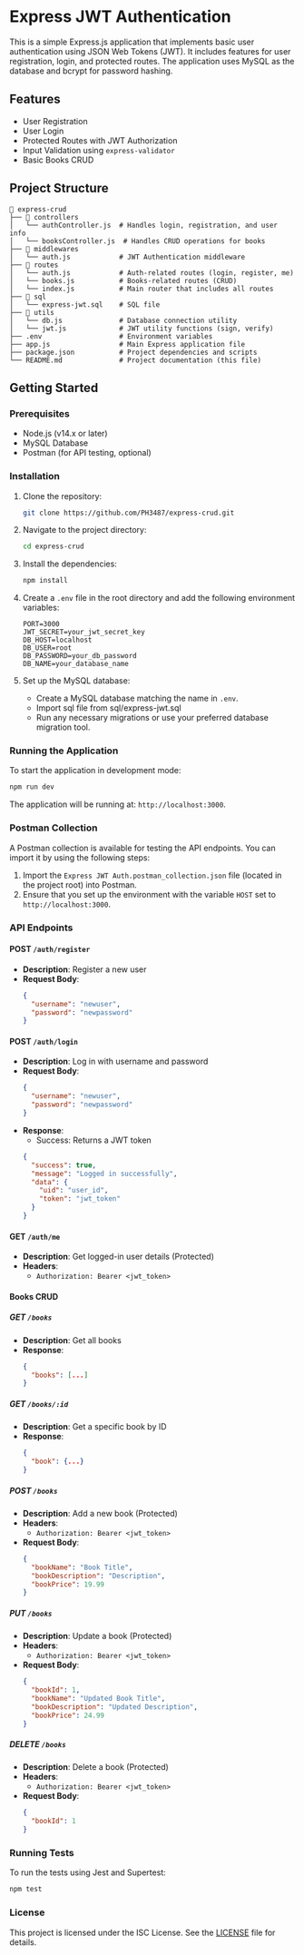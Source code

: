 # Express JWT Authentication

This is a simple Express.js application that implements basic user authentication using JSON Web Tokens (JWT). It includes features for user registration, login, and protected routes. The application uses MySQL as the database and bcrypt for password hashing.

## Features

- User Registration
- User Login
- Protected Routes with JWT Authorization
- Input Validation using `express-validator`
- Basic Books CRUD

## Project Structure

```
📂 express-crud
├── 📂 controllers
│   └── authController.js  # Handles login, registration, and user info
│   └── booksController.js  # Handles CRUD operations for books
├── 📂 middlewares
│   └── auth.js            # JWT Authentication middleware
├── 📂 routes
│   └── auth.js            # Auth-related routes (login, register, me)
│   └── books.js           # Books-related routes (CRUD)
│   └── index.js           # Main router that includes all routes
├── 📂 sql
│   └── express-jwt.sql    # SQL file
├── 📂 utils
│   └── db.js              # Database connection utility
│   └── jwt.js             # JWT utility functions (sign, verify)
├── .env                   # Environment variables
├── app.js                 # Main Express application file
├── package.json           # Project dependencies and scripts
└── README.md              # Project documentation (this file)
```

## Getting Started

### Prerequisites

- Node.js (v14.x or later)
- MySQL Database
- Postman (for API testing, optional)

### Installation

1. Clone the repository:

   ```bash
   git clone https://github.com/PH3487/express-crud.git
   ```

2. Navigate to the project directory:

   ```bash
   cd express-crud
   ```

3. Install the dependencies:

   ```bash
   npm install
   ```

4. Create a `.env` file in the root directory and add the following environment variables:

   ```env
   PORT=3000
   JWT_SECRET=your_jwt_secret_key
   DB_HOST=localhost
   DB_USER=root
   DB_PASSWORD=your_db_password
   DB_NAME=your_database_name
   ```

5. Set up the MySQL database:
   - Create a MySQL database matching the name in `.env`.
   - Import sql file from sql/express-jwt.sql
   - Run any necessary migrations or use your preferred database migration tool.

### Running the Application

To start the application in development mode:

```bash
npm run dev
```

The application will be running at: `http://localhost:3000`.

### Postman Collection

A Postman collection is available for testing the API endpoints. You can import it by using the following steps:

1. Import the `Express JWT Auth.postman_collection.json` file (located in the project root) into Postman.
2. Ensure that you set up the environment with the variable `HOST` set to `http://localhost:3000`.

### API Endpoints

#### **POST** `/auth/register`

- **Description**: Register a new user
- **Request Body**:
  ```json
  {
    "username": "newuser",
    "password": "newpassword"
  }
  ```

#### **POST** `/auth/login`

- **Description**: Log in with username and password
- **Request Body**:
  ```json
  {
    "username": "newuser",
    "password": "newpassword"
  }
  ```
- **Response**:
  - Success: Returns a JWT token
  ```json
  {
    "success": true,
    "message": "Logged in successfully",
    "data": {
      "uid": "user_id",
      "token": "jwt_token"
    }
  }
  ```

#### **GET** `/auth/me`

- **Description**: Get logged-in user details (Protected)
- **Headers**:
  - `Authorization: Bearer <jwt_token>`

#### **Books CRUD**

##### **GET** `/books`

- **Description**: Get all books
- **Response**:
  ```json
  {
    "books": [...]
  }
  ```

##### **GET** `/books/:id`

- **Description**: Get a specific book by ID
- **Response**:
  ```json
  {
    "book": {...}
  }
  ```

##### **POST** `/books`

- **Description**: Add a new book (Protected)
- **Headers**:
  - `Authorization: Bearer <jwt_token>`
- **Request Body**:
  ```json
  {
    "bookName": "Book Title",
    "bookDescription": "Description",
    "bookPrice": 19.99
  }
  ```

##### **PUT** `/books`

- **Description**: Update a book (Protected)
- **Headers**:
  - `Authorization: Bearer <jwt_token>`
- **Request Body**:
  ```json
  {
    "bookId": 1,
    "bookName": "Updated Book Title",
    "bookDescription": "Updated Description",
    "bookPrice": 24.99
  }
  ```

##### **DELETE** `/books`

- **Description**: Delete a book (Protected)
- **Headers**:
  - `Authorization: Bearer <jwt_token>`
- **Request Body**:
  ```json
  {
    "bookId": 1
  }
  ```

### Running Tests

To run the tests using Jest and Supertest:

```bash
npm test
```

### License

This project is licensed under the ISC License. See the [LICENSE](LICENSE) file for details.
